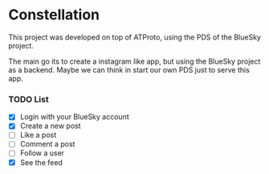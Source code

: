 # Constellation

This project was developed on top of ATProto, using the PDS of the BlueSky project.

The main go its to create a instagram like app, but using the BlueSky project as a backend. Maybe we can
think in start our own PDS just to serve this app.

### TODO List

- [x] Login with your BlueSky account
- [x] Create a new post
- [ ] Like a post
- [ ] Comment a post
- [ ] Follow a user
- [x] See the feed
